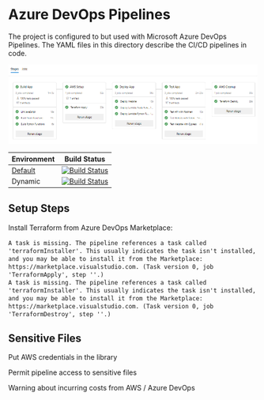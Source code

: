 # Azure DevOps Pipelines

The project is configured to but used with Microsoft Azure DevOps Pipelines. The YAML files in this directory describe the CI/CD pipelines in code.

![Pipeline Run](../docs/pipeline-run.png)

|Environment|Build Status|
|-----------|------------|
|[Default](http://miroslawmajka-aws-serverless-app-default.s3-website-eu-west-1.amazonaws.com/)|[![Build Status](https://dev.azure.com/miroslawmajka/aws-serverless-app/_apis/build/status/miroslawmajka.aws-serverless-app.production?branchName=master)](https://dev.azure.com/miroslawmajka/aws-serverless-app/_build/latest?definitionId=2&branchName=master)|
|Dynamic|[![Build Status](https://dev.azure.com/miroslawmajka/aws-serverless-app/_apis/build/status/miroslawmajka.aws-serverless-app.ci?branchName=master)](https://dev.azure.com/miroslawmajka/aws-serverless-app/_build/latest?definitionId=1&branchName=master)|

## Setup Steps

Install Terraform from Azure DevOps Marketplace:

```
A task is missing. The pipeline references a task called 'terraformInstaller'. This usually indicates the task isn't installed, and you may be able to install it from the Marketplace: https://marketplace.visualstudio.com. (Task version 0, job 'TerraformApply', step ''.)
A task is missing. The pipeline references a task called 'terraformInstaller'. This usually indicates the task isn't installed, and you may be able to install it from the Marketplace: https://marketplace.visualstudio.com. (Task version 0, job 'TerraformDestroy', step ''.)
```

## Sensitive Files

Put AWS credentials in the library

Permit pipeline access to sensitive files

Warning about incurring costs from AWS / Azure DevOps
